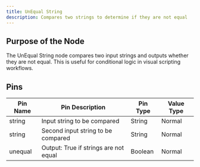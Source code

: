 ```yaml
---
title: UnEqual String
description: Compares two strings to determine if they are not equal
---
```


## Purpose of the Node
The UnEqual String node compares two input strings and outputs whether they are not equal. This is useful for conditional logic in visual scripting workflows.

## Pins

| Pin Name     | Pin Description                       | Pin Type | Value Type |
|--------------|---------------------------------------|----------|------------|
| string       | Input string to be compared           | String   | Normal     |
| string       | Second input string to be compared    | String   | Normal     |
| unequal      | Output: True if strings are not equal | Boolean  | Normal     |